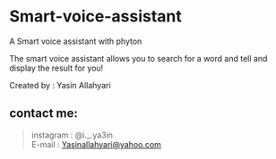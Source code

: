 # Smart-voice-assistant
A Smart voice assistant with phyton

The smart voice assistant allows you to search for a word and tell and display the result for you!


Created by : Yasin Allahyari <br>
## contact me: <br>
> instagram : @i._.ya3in <br>
> E-mail : Yasinallahyari@yahoo.com
